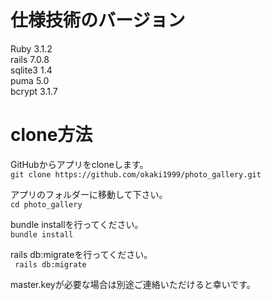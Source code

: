 # 仕様技術のバージョン
Ruby 3.1.2  
rails 7.0.8  
sqlite3 1.4  
puma 5.0  
bcrypt 3.1.7


# clone方法

GitHubからアプリをcloneします。  
``` git clone https://github.com/okaki1999/photo_gallery.git ```

アプリのフォルダーに移動して下さい。  
``` cd photo_gallery ```

bundle installを行ってください。  
``` bundle install ```

rails db:migrateを行ってください。  
``` rails db:migrate```

master.keyが必要な場合は別途ご連絡いただけると幸いです。

